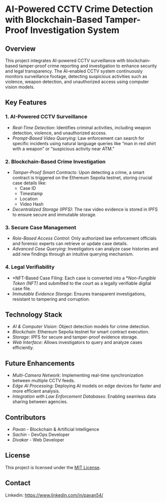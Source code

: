 # AI-Powered CCTV Crime Detection with Blockchain-Based Tamper-Proof Investigation System

## Overview
This project integrates AI-powered CCTV surveillance with blockchain-based tamper-proof crime reporting and investigation to enhance security and legal transparency. The AI-enabled CCTV system continuously monitors surveillance footage, detecting suspicious activities such as violence, weapon detection, and unauthorized access using computer vision models.

## Key Features
### 1. AI-Powered CCTV Surveillance
- *Real-Time Detection*: Identifies criminal activities, including weapon detection, violence, and unauthorized access.
- *Prompt-Based Video Querying*: Law enforcement can search for specific incidents using natural language queries like “man in red shirt with a weapon” or “suspicious activity near ATM.”

### 2. Blockchain-Based Crime Investigation
- *Tamper-Proof Smart Contracts*: Upon detecting a crime, a smart contract is triggered on the Ethereum Sepolia testnet, storing crucial case details like:
  - Case ID
  - Timestamp
  - Location
  - Video Hash
- *Decentralized Storage (IPFS)*: The raw video evidence is stored in IPFS to ensure secure and immutable storage.

### 3. Secure Case Management
- *Role-Based Access Control*: Only authorized law enforcement officials and forensic experts can retrieve or update case details.
- *Advanced Case Querying*: Investigators can analyze case histories and add new findings through an intuitive querying mechanism.

### 4. Legal Verifiability
- *NFT-Based Case Filing: Each case is converted into a **Non-Fungible Token (NFT)* and submitted to the court as a legally verifiable digital case file.
- *Immutable Evidence Storage*: Ensures transparent investigations, resistant to tampering and corruption.

## Technology Stack
- *AI & Computer Vision*: Object detection models for crime detection.
- *Blockchain*: Ethereum Sepolia testnet for smart contract execution.
- *Storage*: IPFS for secure and tamper-proof evidence storage.
- *Web Interface*: Allows investigators to query and analyze cases efficiently.

## Future Enhancements
- *Multi-Camera Network*: Implementing real-time synchronization between multiple CCTV feeds.
- *Edge AI Processing*: Deploying AI models on edge devices for faster and more efficient analysis.
- *Integration with Law Enforcement Databases*: Enabling seamless data sharing between agencies.

## Contributors
- *Pavan* - Blockchain & Artificial Intelligence
- *Sachin* - DevOps Developer
- *Divakar* - Web Developer

## License
This project is licensed under the [MIT License](LICENSE).

## Contact
Linkedin: https://www.linkedin.com/in/pavan54/
